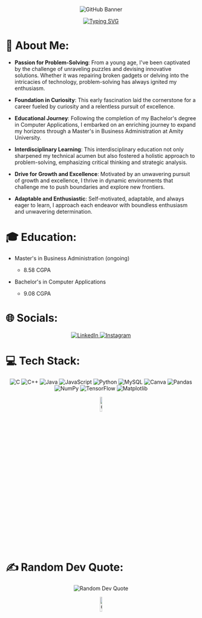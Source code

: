 <p align="center">
  <img src="https://github.com/dakshtyagi0002/dakshtyagi0002/assets/166803695/3fdd6e20-539c-4d85-8a95-b9dd5e564e82" alt="GitHub Banner">
</p>

<p align="center">
  <a href="https://git.io/typing-svg">
    <img src="https://readme-typing-svg.herokuapp.com?font=Special+Elite&size=35&duration=3000&pause=500&color=FFFFFF&background=00000017&center=true&vCenter=true&multiline=true&random=false&width=1000&height=110&lines=Hey!+My+name+is+Daksh!;Welcome+to+my+GitHub+Profile!" alt="Typing SVG">
  </a>
</p>

# 💫 About Me:
- **Passion for Problem-Solving**: From a young age, I've been captivated by the challenge of unraveling puzzles and devising innovative solutions. Whether it was repairing broken gadgets or delving into the intricacies of technology, problem-solving has always ignited my enthusiasm.

- **Foundation in Curiosity**: This early fascination laid the cornerstone for a career fueled by curiosity and a relentless pursuit of excellence.

- **Educational Journey**: Following the completion of my Bachelor's degree in Computer Applications, I embarked on an enriching journey to expand my horizons through a Master's in Business Administration at Amity University.

- **Interdisciplinary Learning**: This interdisciplinary education not only sharpened my technical acumen but also fostered a holistic approach to problem-solving, emphasizing critical thinking and strategic analysis.

- **Drive for Growth and Excellence**: Motivated by an unwavering pursuit of growth and excellence, I thrive in dynamic environments that challenge me to push boundaries and explore new frontiers.

- **Adaptable and Enthusiastic**: Self-motivated, adaptable, and always eager to learn, I approach each endeavor with boundless enthusiasm and unwavering determination.



# 🎓 Education:
- Master's in Business Administration (ongoing)</p>
  + 8.58 CGPA</p>
- Bachelor's in Computer Applications</p>
  + 9.08 CGPA</p>

# 🌐 Socials:
<p align="center">
  <a href="https://linkedin.com/in/daksh-tyagi">
    <img src="https://img.shields.io/badge/LinkedIn-%230077B5.svg?logo=linkedin&logoColor=white" alt="LinkedIn">
  </a>
  <a href="https://instagram.com/dakshtyagi0002">
    <img src="https://img.shields.io/badge/Instagram-%23E4405F.svg?logo=Instagram&logoColor=white" alt="Instagram">
  </a>
</p>

# 💻 Tech Stack:
<p align="center">
  <img src="https://img.shields.io/badge/c-%2300599C.svg?style=flat&logo=c&logoColor=white" alt="C">
  <img src="https://img.shields.io/badge/c++-%2300599C.svg?style=flat&logo=c%2B%2B&logoColor=white" alt="C++">
  <img src="https://img.shields.io/badge/java-%23ED8B00.svg?style=flat&logo=openjdk&logoColor=white" alt="Java">
  <img src="https://img.shields.io/badge/javascript-%23323330.svg?style=flat&logo=javascript&logoColor=%23F7DF1E" alt="JavaScript">
  <img src="https://img.shields.io/badge/python-3670A0?style=flat&logo=python&logoColor=ffdd54" alt="Python">
  <img src="https://img.shields.io/badge/mysql-%2300000f.svg?style=flat&logo=mysql&logoColor=white" alt="MySQL">
  <img src="https://img.shields.io/badge/Canva-%2300C4CC.svg?style=flat&logo=Canva&logoColor=white" alt="Canva">
  <img src="https://img.shields.io/badge/pandas-%23150458.svg?style=flat&logo=pandas&logoColor=white" alt="Pandas">
  <img src="https://img.shields.io/badge/numpy-%23013243.svg?style=flat&logo=numpy&logoColor=white" alt="NumPy">
  <img src="https://img.shields.io/badge/TensorFlow-%23FF6F00.svg?style=flat&logo=TensorFlow&logoColor=white" alt="TensorFlow">
  <img src="https://img.shields.io/badge/Matplotlib-%23ffffff.svg?style=flat&logo=Matplotlib&logoColor=black" alt="Matplotlib">
</p>

<p align="center">
  <img src="https://media.giphy.com/media/du3J3cXyzhj75IOgvA/giphy.gif" width="10%" alt="GIF">
</p>

# ✍️ Random Dev Quote:
<p align="center">
  <img src="https://quotes-github-readme.vercel.app/api?type=horizontal&theme=radical" alt="Random Dev Quote">
</p>
<p align="center">
  <img src="https://media.giphy.com/media/XRnbDusSE2cBG/giphy.gif" width="10%" alt="GIF">
</p>
